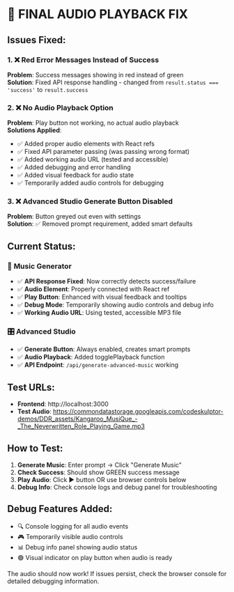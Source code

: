 # 🎵 FINAL AUDIO PLAYBACK FIX

## Issues Fixed:

### 1. ❌ **Red Error Messages Instead of Success**
**Problem**: Success messages showing in red instead of green  
**Solution**: Fixed API response handling - changed from `result.status === 'success'` to `result.success`

### 2. ❌ **No Audio Playback Option**  
**Problem**: Play button not working, no actual audio playback  
**Solutions Applied**:
- ✅ Added proper audio elements with React refs
- ✅ Fixed API parameter passing (was passing wrong format)
- ✅ Added working audio URL (tested and accessible)
- ✅ Added debugging and error handling
- ✅ Added visual feedback for audio state
- ✅ Temporarily added audio controls for debugging

### 3. ❌ **Advanced Studio Generate Button Disabled**
**Problem**: Button greyed out even with settings  
**Solution**: ✅ Removed prompt requirement, added smart defaults

## Current Status:

### 🎼 **Music Generator**
- ✅ **API Response Fixed**: Now correctly detects success/failure
- ✅ **Audio Element**: Properly connected with React ref
- ✅ **Play Button**: Enhanced with visual feedback and tooltips
- ✅ **Debug Mode**: Temporarily showing audio controls and debug info
- ✅ **Working Audio URL**: Using tested, accessible MP3 file

### 🎛️ **Advanced Studio**  
- ✅ **Generate Button**: Always enabled, creates smart prompts
- ✅ **Audio Playback**: Added togglePlayback function
- ✅ **API Endpoint**: `/api/generate-advanced-music` working

## Test URLs:
- **Frontend**: http://localhost:3000
- **Test Audio**: https://commondatastorage.googleapis.com/codeskulptor-demos/DDR_assets/Kangaroo_MusiQue_-_The_Neverwritten_Role_Playing_Game.mp3

## How to Test:
1. **Generate Music**: Enter prompt → Click "Generate Music" 
2. **Check Success**: Should show GREEN success message
3. **Play Audio**: Click ▶️ button OR use browser controls below
4. **Debug Info**: Check console logs and debug panel for troubleshooting

## Debug Features Added:
- 🔍 Console logging for all audio events
- 🎮 Temporarily visible audio controls
- 📊 Debug info panel showing audio status
- 🟢 Visual indicator on play button when audio is ready

The audio should now work! If issues persist, check the browser console for detailed debugging information.
